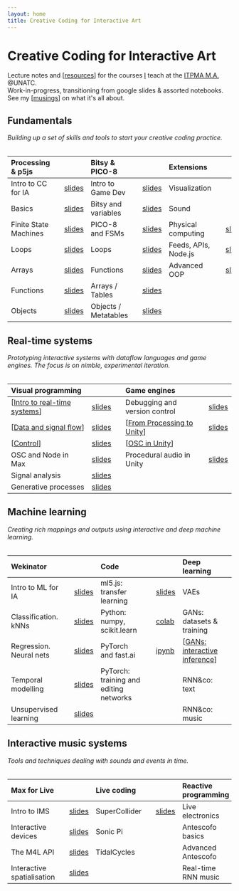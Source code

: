 ```yaml
---
layout: home
title: Creative Coding for Interactive Art
---
```


# Creative Coding for Interactive Art

Lecture notes and [[resources]] for the courses [I](//rvirmoors.github.io) teach
at the [ITPMA M.A.](//cinetic.arts.ro/en/itpma/) @UNATC. <br/>
Work-in-progress, transitioning from google slides & assorted notebooks. See my [[musings]] on what it's all about.

## Fundamentals

*Building up a set of skills and tools to start your creative coding practice.*
<br/><br/>

| **Processing & p5js** | | | **Bitsy & PICO-8** | |  | **Extensions** | | | **Python** | |      
| :-------- | -------- |--- | :-------- | -------- | --- | :-------- | -------- | --- | :-------- | -------- | 
| Intro to CC for IA  |  | [slides](slides/01-01-cc-intro.md)  | Intro to Game Dev  |  | [slides](slides/01-01-gd-intro.md)  |  Visualization     |  |                    | Practical Python  |  [slides](slides/01-12-practical-python) | 
| Basics     | | [slides](slides/01-02-basics.md) | Bitsy and variables     | | [slides](slides/01-02-gd-basics.md) | Sound     |  |                 | More Python       |  [slides](slides/01-13-more-python) |
| Finite State Machines | | [slides](slides/01-03-fsm.md)  |  PICO-8 and FSMs | | [slides](slides/01-03-pico8.md)   | Physical computing     |  | [slides](slides/01-07-osc.md) | [[TouchDesigner and Python]] 
| Loops     | | [slides](slides/01-04-loops.md) |  Loops     | | [slides](slides/01-04-gd-loops.md) | Feeds, APIs, Node.js |  | [slides](slides/01-08-node.md)
| Arrays     | | [slides](slides/01-05-arrays.md) | Functions     | | [slides](slides/01-05-gd-functions.md)  | Advanced OOP     |  | [slides](slides/01-10-more-oop.md)
| Functions     | | [slides](slides/01-06-functions.md) | Arrays / Tables  | | [slides](slides/01-06-gd-arrays.md)
| Objects     | | [slides](slides/01-09-oop.md) | Objects / Metatables     | | [slides](slides/01-07-p8-oop.md)

## Real-time systems

*Prototyping interactive systems with dataflow languages and game engines. The focus is on nimble, experimental iteration.*
<br/><br/>

| **Visual programming** | |               | **Game engines** | |     
| :-------- | -------- |---             | :-------- | -------- | 
| [[Intro to real-time systems]] | [slides](slides/02-01-max-unity-intro) | | Debugging and version control | [slides](slides/02-01-gd-debug.md) |
| [[Data and signal flow]]   | [slides](slides/02-05-types-flow) | | [[From Processing to Unity]] | [slides](slides/02-02-p5-to-unity.md) |
| [[Control]]   | [slides](slides/02-06-control) |                    | [[OSC in Unity]]    |  |  
| OSC and Node in Max | [slides](slides/02-07-osc-node.md)  |    | Procedural audio in Unity | [slides](slides/02-10-unity-pd.md)  |  
| Signal analysis  | [slides](slides/02-11-signal-analysis.md) |       |  |  |  
| Generative processes  | [slides](slides/02-12-generative.md) |       |  |  |  

## Machine learning

*Creating rich mappings and outputs using interactive and deep machine learning.*
<br/><br/>

| **Wekinator** | | | **Code** | | | **Deep learning** | |            
| :-------- | -------- |--- | :-------- | -------- | --- | :-------- | -------- | 
| Intro to ML for IA |  | [slides](slides/03-01-ml-intro.md) | ml5.js: transfer learning |  | [slides](slides/03-05-transfer.md)  |  VAEs  | | 
| Classification. kNNs  |  | [slides](slides/03-02-classification.md) | Python: numpy, scikit.learn  |  | [colab](https://colab.research.google.com/drive/1LWUDaBr6a8wRjXY_qcUeRkIVVMfTSMXW?usp=sharing) | GANs: datasets & training  | | [slides](slides/03-08-gan-train.md) 
| Regression. Neural nets  |  | [slides](slides/03-03-regression.md) | PyTorch and fast.ai     |  | [ipynb](https://github.com/RVirmoors/cc1/blob/master/ml/python-weki/fastai-classify.ipynb) | [[GANs: interactive inference]]  | | [slides](slides/03-09-gan-inference.md) 
| Temporal modelling  | | [slides](slides/03-04-temporal.md)  | PyTorch: training and editing networks     |  | | RNN&co: text  | | [slides](slides/03-10-rnn-text.md)
| Unsupervised learning |  | [slides](slides/03-06-unsupervised.md) |      |  | | RNN&co: music  | | [slides](slides/03-11-rnn-audio.md)

## Interactive music systems

*Tools and techniques dealing with sounds and events in time.*
<br/><br/>

| **Max for Live** | | | **Live coding** | | | **Reactive programming** | |            
| :-------- | -------- |--- | :-------- | -------- | --- | :-------- | -------- | 
| Intro to IMS |  | [slides](slides/04-01-ims-intro.md)  | SuperCollider     |  | [slides](slides/04-05-supercollider.md) | Live electronics  | | 
| Interactive devices |  | [slides](slides/04-02-interactive-devices.md) | Sonic Pi     |  | | Antescofo basics  | | [slides](slides/04-09-scofo-basics.md)
| The M4L API  |  | [slides](slides/04-03-m4l-api.md) | TidalCycles     |  | | Advanced Antescofo  | | [slides](slides/04-10-more-scofo.md) 
| Interactive spatialisation  |  | [slides](slides/04-04-spat.md) |      |  | | Real-time RNN music  | |

[//begin]: # "Autogenerated link references for markdown compatibility"
[resources]: resources.md "Getting started"
[musings]: musings.md "Musings"
[TouchDesigner and Python]: touchdesigner-and-python.md "TouchDesigner and Python"
[Intro to real-time systems]: intro-to-real-time-systems.md "Intro to real-time systems"
[From Processing to Unity]: from-processing-to-unity.md "From Processing to Unity"
[Data and signal flow]: data-and-signal-flow.md "Data and signal flow"
[Control]: control.md "Control"
[OSC in Unity]: osc-in-unity.md "OSC in Unity"
[GANs: interactive inference]: gans-interactive-inference.md "GANs: interactive inference"
[//end]: # "Autogenerated link references"